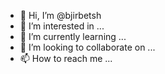 - 👋 Hi, I’m @bjirbetsh
- 👀 I’m interested in ...
- 🌱 I’m currently learning ...
- 💞️ I’m looking to collaborate on ...
- 📫 How to reach me ...

<!---
bjirbetsh/bjirbetsh is a ✨ special ✨ repository because its `README.md` (this file) appears on your GitHub profile.
You can click the Preview link to take a look at your changes.
--->

